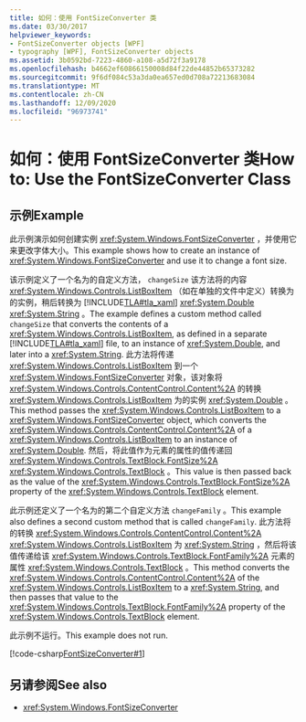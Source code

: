 ```yaml
---
title: 如何：使用 FontSizeConverter 类
ms.date: 03/30/2017
helpviewer_keywords:
- FontSizeConverter objects [WPF]
- typography [WPF], FontSizeConverter objects
ms.assetid: 3b0592bd-7223-4860-a108-a5d72f3a9178
ms.openlocfilehash: b4662ef60866150008d84f22de44852b65373282
ms.sourcegitcommit: 9f6df084c53a3da0ea657ed0d708a72213683084
ms.translationtype: MT
ms.contentlocale: zh-CN
ms.lasthandoff: 12/09/2020
ms.locfileid: "96973741"
---
```

# <a name="how-to-use-the-fontsizeconverter-class"></a><span data-ttu-id="f1110-102">如何：使用 FontSizeConverter 类</span><span class="sxs-lookup"><span data-stu-id="f1110-102">How to: Use the FontSizeConverter Class</span></span>
## <a name="example"></a><span data-ttu-id="f1110-103">示例</span><span class="sxs-lookup"><span data-stu-id="f1110-103">Example</span></span>  
 <span data-ttu-id="f1110-104">此示例演示如何创建实例 <xref:System.Windows.FontSizeConverter> ，并使用它来更改字体大小。</span><span class="sxs-lookup"><span data-stu-id="f1110-104">This example shows how to create an instance of <xref:System.Windows.FontSizeConverter> and use it to change a font size.</span></span>  
  
 <span data-ttu-id="f1110-105">该示例定义了一个名为的自定义方法， `changeSize` 该方法将的内容 <xref:System.Windows.Controls.ListBoxItem> （如在单独的文件中定义）转换为的实例，稍后转换为 [!INCLUDE[TLA#tla_xaml](../../../includes/tlasharptla-xaml-md.md)] <xref:System.Double> <xref:System.String> 。</span><span class="sxs-lookup"><span data-stu-id="f1110-105">The example defines a custom method called `changeSize` that converts the contents of a <xref:System.Windows.Controls.ListBoxItem>, as defined in a separate [!INCLUDE[TLA#tla_xaml](../../../includes/tlasharptla-xaml-md.md)] file, to an instance of <xref:System.Double>, and later into a <xref:System.String>.</span></span> <span data-ttu-id="f1110-106">此方法将传递 <xref:System.Windows.Controls.ListBoxItem> 到一个 <xref:System.Windows.FontSizeConverter> 对象，该对象将 <xref:System.Windows.Controls.ContentControl.Content%2A> 的转换 <xref:System.Windows.Controls.ListBoxItem> 为的实例 <xref:System.Double> 。</span><span class="sxs-lookup"><span data-stu-id="f1110-106">This method passes the <xref:System.Windows.Controls.ListBoxItem> to a <xref:System.Windows.FontSizeConverter> object, which converts the <xref:System.Windows.Controls.ContentControl.Content%2A> of a <xref:System.Windows.Controls.ListBoxItem> to an instance of <xref:System.Double>.</span></span> <span data-ttu-id="f1110-107">然后，将此值作为元素的属性的值传递回 <xref:System.Windows.Controls.TextBlock.FontSize%2A> <xref:System.Windows.Controls.TextBlock> 。</span><span class="sxs-lookup"><span data-stu-id="f1110-107">This value is then passed back as the value of the <xref:System.Windows.Controls.TextBlock.FontSize%2A> property of the <xref:System.Windows.Controls.TextBlock> element.</span></span>  
  
 <span data-ttu-id="f1110-108">此示例还定义了一个名为的第二个自定义方法 `changeFamily` 。</span><span class="sxs-lookup"><span data-stu-id="f1110-108">This example also defines a second custom method that is called `changeFamily`.</span></span> <span data-ttu-id="f1110-109">此方法将的转换 <xref:System.Windows.Controls.ContentControl.Content%2A> <xref:System.Windows.Controls.ListBoxItem> 为 <xref:System.String> ，然后将该值传递给该 <xref:System.Windows.Controls.TextBlock.FontFamily%2A> 元素的属性 <xref:System.Windows.Controls.TextBlock> 。</span><span class="sxs-lookup"><span data-stu-id="f1110-109">This method converts the <xref:System.Windows.Controls.ContentControl.Content%2A> of the <xref:System.Windows.Controls.ListBoxItem> to a <xref:System.String>, and then passes that value to the <xref:System.Windows.Controls.TextBlock.FontFamily%2A> property of the <xref:System.Windows.Controls.TextBlock> element.</span></span>  
  
 <span data-ttu-id="f1110-110">此示例不运行。</span><span class="sxs-lookup"><span data-stu-id="f1110-110">This example does not run.</span></span>  
  
 [!code-csharp[FontSizeConverter#1](~/samples/snippets/csharp/VS_Snippets_Wpf/FontSizeConverter/CSharp/Window1.xaml.cs#1)]  
  
## <a name="see-also"></a><span data-ttu-id="f1110-111">另请参阅</span><span class="sxs-lookup"><span data-stu-id="f1110-111">See also</span></span>

- <xref:System.Windows.FontSizeConverter>
